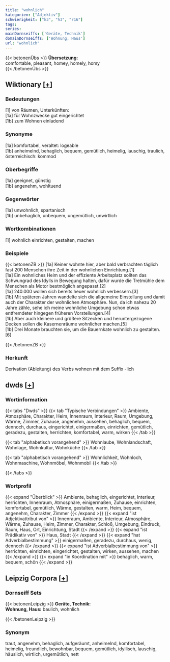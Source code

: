 ```yaml
---
title: "wohnlich"
kategorien: ["Adjektiv"]
schwierigkeit: ["k3", "h3", "r16"]
tags:
series:
mainDornseiffs: ['Geräte, Technik']
domainDornseiffs: ['Wohnung, Haus']
url: "wohnlich"
---
```


{{< betonenÜbs >}}
**Übersetzung:**  
comfortable, pleasant, homey, homely, homy  
{{< /betonenÜbs >}}

## Wiktionary [[+](https://de.wiktionary.org/wiki/wohnlich)]

### Bedeutungen
[1] von Räumen, Unterkünften:  
[1a] für Wohnzwecke gut eingerichtet  
[1b] zum Wohnen einladend  

### Synonyme
[1a] komfortabel, veraltet: logeable  
[1b] anheimelnd, behaglich, bequem, gemütlich, heimelig,  lauschig, traulich, österreichisch: kommod  

### Oberbegriffe
[1a] geeignet, günstig  
[1b] angenehm, wohltuend  

### Gegenwörter
[1a] unwohnlich, spartanisch  
[1b] unbehaglich, unbequem, ungemütlich, unwirtlich  

### Wortkombinationen
[1] wohnlich einrichten, gestalten, machen  

### Beispiele
{{< betonenZB >}}
[1a] Keiner wohnte hier, aber bald verbrachten täglich fast 200 Menschen ihre Zeit in der wohnlichen Einrichtung.[1]  
[1a] Ein wohnliches Heim und der effiziente Arbeitsplatz sollten das Schwungrad des Idylls in Bewegung halten, dafür wurde die Tretmühle dem Menschen als Motor bestmöglich angepasst.[2]  
[1a] 240.000 wollen sich bereits heuer wohnlich verbessern.[3]  
[1b] Mit späteren Jahren wandelte sich die allgemeine Einstellung und damit auch der Charakter der wohnlichen Atmosphäre. Nun, da ich nahezu 20 Jahre zähle, sehe ich meine wohnliche Umgebung schon etwas entfremdeter hingegen früheren Vorstellungen.[4]  
[1b] Aber auch kleinere und größere Sitzecken und heruntergezogene Decken sollen die Kasernenräume wohnlicher machen.[5]  
[1b] Drei Monate brauchten sie, um die Bauernkate wohnlich zu gestalten.[6]  

{{< /betonenZB >}}
### Herkunft
Derivation (Ableitung) des Verbs wohnen mit dem Suffix -lich  



## dwds [[+](https://www.dwds.de/wb/wohnlich)]

### Wortinformation
{{< tabs "Dwds" >}}
{{< tab "Typische Verbindungen" >}}
Ambiente, Atmosphäre, Charakter, Heim, Innenraum, Interieur, Raum, Umgebung, Wärme, Zimmer, Zuhause, angenehm, aussehen, behaglich, bequem, dennoch, durchaus, eingerichtet, einigermaßen, einrichten, gemütlich, geradezu, gestalten, herrichten, komfortabel, warm, wirken
{{< /tab >}}

{{< tab "alphabetisch vorangehend" >}}
Wohnlaube, Wohnlandschaft, Wohnlage, Wohnkultur, Wohnküche
{{< /tab >}}

{{< tab "alphabetisch vorangehend" >}}
Wohnlichkeit, Wohnloch, Wohnmaschine, Wohnmöbel, Wohnmobil
{{< /tab >}}

{{< /tabs >}}

### Wortprofil
{{< expand "Überblick" >}} Ambiente, behaglich, eingerichtet, Interieur, herrichten, Innenraum, Atmosphäre, einigermaßen, Zuhause, einrichten, komfortabel, gemütlich, Wärme, gestalten, warm, Heim, bequem, angenehm, Charakter, Zimmer {{< /expand >}}
{{< expand "ist Adjektivattribut von" >}} Innenraum, Ambiente, Interieur, Atmosphäre, Wärme, Zuhause, Heim, Zimmer, Charakter, Schloß, Umgebung, Eindruck, Raum, Haus, Ort, Einrichtung, Stadt {{< /expand >}}
{{< expand "ist Prädikativ von" >}} Haus, Stadt {{< /expand >}}
{{< expand "hat Adverbialbestimmung" >}} einigermaßen, geradezu, durchaus, wenig, dennoch {{< /expand >}}
{{< expand "ist Adverbialbestimmung von" >}} herrichten, einrichten, eingerichtet, gestalten, wirken, aussehen, machen {{< /expand >}}
{{< expand "in Koordination mit" >}} behaglich, warm, bequem, schön {{< /expand >}}

## Leipzig Corpora [[+](https://corpora.uni-leipzig.de/en/res?word=wohnlich&corpusId=deu_newscrawl-public_2018)]

### Dornseiff Sets
{{< betonenLeipzig >}}
**Geräte, Technik:**  
**Wohnung, Haus:** baulich, wohnlich  

{{< /betonenLeipzig >}}

### Synonym
traut, angenehm, behaglich, aufgeräumt, anheimelnd, komfortabel, heimelig, freundlich, bewohnbar, bequem, gemütlich, idyllisch, lauschig, häuslich, wirtlich, urgemütlich, nett

